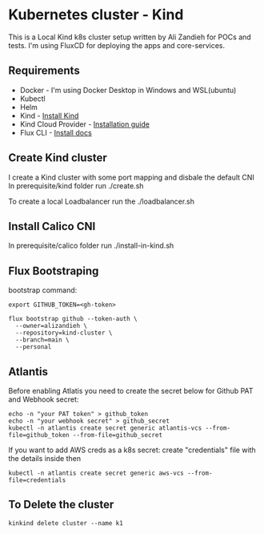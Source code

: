 # Kubernetes cluster - Kind

This is a Local Kind k8s cluster setup written by Ali Zandieh for POCs and tests. 
I'm using FluxCD for deploying the apps and core-services.

## Requirements
- Docker - I'm using Docker Desktop in Windows and WSL(ubuntu)
- Kubectl
- Helm
- Kind  - [Install Kind](https://kind.sigs.k8s.io/docs/user/quick-start/#installation) 
- Kind Cloud Provider - [Installation guide](https://github.com/kubernetes-sigs/cloud-provider-kind?tab=readme-ov-file#install)
- Flux CLI - [Install docs](https://fluxcd.io/flux/cmd/)

## Create Kind cluster 
I create a Kind cluster with some port mapping and disbale the default CNI
In prerequisite/kind folder run ./create.sh

To create a local Loadbalancer run the ./loadbalancer.sh

## Install Calico CNI
In prerequisite/calico folder run ./install-in-kind.sh

## Flux Bootstraping
bootstrap command:

```
export GITHUB_TOKEN=<gh-token>

flux bootstrap github --token-auth \
  --owner=alizandieh \
  --repository=kind-cluster \
  --branch=main \
  --personal

```

## Atlantis 

Before enabling Atlatis you need to create the secret below for Github PAT and Webhook secret:
```
echo -n "your PAT token" > github_token
echo -n "your webhook secret" > github_secret
kubectl -n atlantis create secret generic atlantis-vcs --from-file=github_token --from-file=github_secret
```

If you want to add AWS creds as a k8s secret:
create "credentials" file with the details inside then 
```
kubectl -n atlantis create secret generic aws-vcs --from-file=credentials
```

## To Delete the cluster 

```
kinkind delete cluster --name k1
```